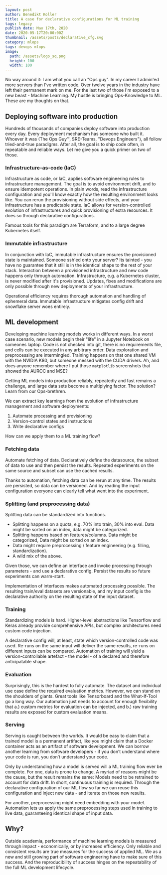 ```yaml
---
layout: post
author: Benedikt Koller
title: A case for declarative configurations for ML training
tags: legacy
publish_date: May 17th, 2020
date: 2020-05-17T20:00:00Z
thumbnail: /assets/posts/declarative_cfg.svg
category: mlops
tags: devops mlops
image:
  path: /assets/logo_sq.png
  height: 100
  width: 100
---
```


No way around it: I am what you call an "Ops guy". In my career I admin'ed more servers than I've written code. Over twelve years in the industry have left their permanent mark on me. For the last two of those I'm exposed to a new beast - Machine Learning. My hustle is bringing Ops-Knowledge to ML. These are my thoughts on that.

## Deploying software into production

Hundreds of thousands of companies deploy software into production every day. Every deployment mechanism has someone who built it. Whoever it was (The Ops Guy™, SRE-Teams, "Devops Engineers"), all follow tried-and-true paradigms. After all, the goal is to ship code often, in repeatable and reliable ways. Let me give you a quick primer on two of those.

### Infrastructure-as-code (IaC)

Infrastructure as code, or IaC, applies software engineering rules to infrastructure management. The goal is to avoid environment drift, and to ensure idempotent operations. In plain words, read the infrastructure configuration and you'll know exactly how the resulting environment looks like. You can rerun the provisioning without side effects, and your infrastructure has a predictable state. IaC allows for version-controlled evolution of infrastructures and quick provisioning of extra resources. It does so through declarative configurations.

Famous tools for this paradigm are Terraform, and to a large degree Kubernetes itself.

### Immutable infrastructure

In conjunction with IaC, immutable infrastructure ensures the provisioned state is maintained. Someone ssh'ed onto your server? Its tainted - you have no guarantee that it still is in the identical shape to the rest of your stack. Interaction between a provisioned infrastructure and new code happens only through automation. Infrastructure, e.g. a Kubernetes cluster, is never modified after it's provisioned. Updates, fixes and modifications are only possible through new deployments of your infrastructure.

Operational efficiency requires thorough automation and handling of ephemeral data. Immutable infrastructure mitigates config drift and snowflake server woes entirely.

## ML development

Developing machine learning models works in different ways. In a worst case scenario, new models begin their "life" in a Jupyter Notebook on someones laptop. Code is not checked into git, there is no requirements file, and cells can be executed in any arbitrary order. Data exploration and preprocessing are intermingled. Training happens on that one shared VM with the NVIDIA K80, but someone messed with the CUDA drivers. Ah, and does anyone remember where I put those `matplotlib` screenshots that showed the AUROC and MSE?

Getting ML models into production reliably, repeatedly and fast remains a challenge, and large data sets become a multiplying factor. The solution? Learn from our Ops-brethren.

We can extract key learnings from the evolution of infrastructure management and software deployments:

1. Automate processing and provisioning
2. Version-control states and instructions
3. Write declarative configs

How can we apply them to a ML training flow?

### Fetching data

Automate fetching of data. Declaratively define the datasource, the subset of data to use and then persist the results. Repeated experiments on the same source and subset can use the cached results.

Thanks to automation, fetching data can be rerun at any time. The results are persisted, so data can be versioned. And by reading the input configuration everyone can clearly tell what went into the experiment.

### Splitting (and preprocessing data)

Splitting data can be standardized into functions.

- Splitting happens on a quota, e.g. 70% into train, 30% into eval. Data might be sorted on an index, data might be categorized.
- Splitting happens based on features/columns. Data might be categorized, Data might be sorted on an index.
- Data might require preprocessing / feature engineering (e.g. filling, standardization).
- A wild mix of the above.

Given those, we can define an interface and invoke processing through parameters - and use a declarative config. Persist the results so future experiments can warm-start.

Implementation of interfaces makes automated processing possible. The resulting train/eval datasets are versionable, and my input config is the declarative authority on the resulting state of the input dataset.

### Training

Standardizing models is hard. Higher-level abstractions like Tensorflow and Keras already provide comprehensive APIs, but complex architectures need custom code injection.

A declarative config will, at least, state which version-controlled code was used. Re-runs on the same input will deliver the same results, re-runs on different inputs can be compared. Automation of training will yield a version-controllable artefact - the model - of a declared and therefore anticipatable shape.

### Evaluation

Surprisingly, this is the hardest to fully automate. The dataset and individual use case define the required evaluation metrics. However, we can stand on the shoulders of giants. Great tools like Tensorboard and the What-If-Tool go a long way. Our automation just needs to account for enough flexibility that a.) custom metrics for evaluation can be injected, and b.) raw training results are exposed for custom evaluation means.

### Serving

Serving is caught between the worlds. It would be easy to claim that a trained model is a permanent artifact, like you might claim that a Docker container acts as an artifact of software development. We can borrow another learning from software developers - if you don’t understand where your code is run, you don’t understand your code.

Only by understanding how a model is served will a ML training flow ever be complete. For one, data is prone to change. A myriad of reasons might be the cause, but the result remains the same: Models need to be retrained to account for data drift. In short, continuous training is required. Through the declarative configuration of our ML flow so far we can reuse this configuration and inject new data - and iterate on those new results.

For another, preprocessing might need embedding with your model. Automation lets us apply the same preprocessing steps used in training to live data, guaranteeing identical shape of input data.

## Why?

Outside academia, performance of machine learning models is measured through impact - economically, or by increased efficiency. Only reliable and consistent results are true measures for the success of applied ML. We as a new and still growing part of software engineering have to make sure of this success. And the reproducibility of success hinges on the repeatability of the full ML development lifecycle.
